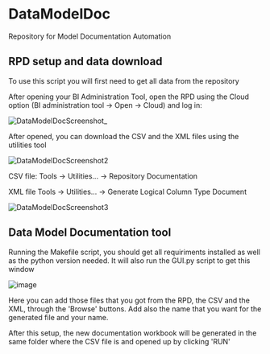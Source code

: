 # DataModelDoc
Repository for Model Documentation Automation


## RPD setup and data download
To use this script you will first need to get all data from the repository

After opening your BI Administration Tool, open the RPD using the Cloud option (BI administration tool -> Open -> Cloud) and log in:

![DataModelDocScreenshot_](https://user-images.githubusercontent.com/26796318/150189173-4453e422-9e53-49d0-88ea-612f200be1b6.png)


After opened, you can download the CSV and the XML files using the utilities tool

![DataModelDocScreenshot2](https://user-images.githubusercontent.com/26796318/150190336-f8fe4016-f0e6-4601-b2b8-e78d814e6dba.png)

CSV file:
  Tools -> Utilities... -> Repository Documentation
  
XML file
  Tools -> Utilities... -> Generate Logical Column Type Document
  
![DataModelDocScreenshot3](https://user-images.githubusercontent.com/26796318/150190462-9c0f540d-9df3-40c3-8f55-d89189ab44f4.png)


## Data Model Documentation tool

Running the Makefile script, you should get all requiriments installed as well as the python version needed.
It will also run the GUI.py script to get this window

![image](https://user-images.githubusercontent.com/26796318/150193170-1e7e5e32-a47f-405b-a345-bd324a8ed2b8.png)

Here you can add those files that you got from the RPD, the CSV and the XML, through the 'Browse' buttons.
Add also the name that you want for the generated file and your name.

After this setup, the new documentation workbook will be generated in the same folder where the CSV file is and opened up by clicking 'RUN'
